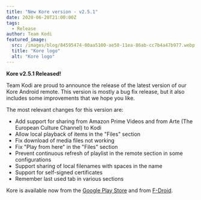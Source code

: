 ```yaml
---
title: "New Kore version - v2.5.1"
date: 2020-06-20T21:00:00Z
tags:
  - Release
author: Team Kodi
featured_image:
  src: /images/blog/84595474-00aa5100-ae50-11ea-86ab-cc7b4a47b977.webp
  title: "Kore logo"
  alt: "Kore logo"
---
```


**Kore v2.5.1 Released!**

Team Kodi are proud to announce the release of the latest version of our Kore Android remote. This version is mostly a bug fix release, but it also includes some improvements that we hope you like.

The most relevant changes for this version are:

- Add support for sharing from Amazon Prime Videos and from Arte (The European Culture Channel) to Kodi
- Allow local playback of items in the "Files" section
- Fix download of media files not working
- Fix "Play from here" in the "Files" section
- Prevent continuous refresh of playlist in the remote section in some configurations
- Support sharing of local filenames with spaces in the name
- Support for self-signed certificates
- Remember last used tab in various sections

Kore is available now from the [Google Play Store](https://play.google.com/store/apps/details?id=org.xbmc.kore&hl=en) and from [F-Droid](https://f-droid.org/en/packages/org.xbmc.kore/).
